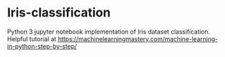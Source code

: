 # Iris-classification
Python 3 jupyter notebook implementation of Iris dataset classification. Helpful tutorial at https://machinelearningmastery.com/machine-learning-in-python-step-by-step/
